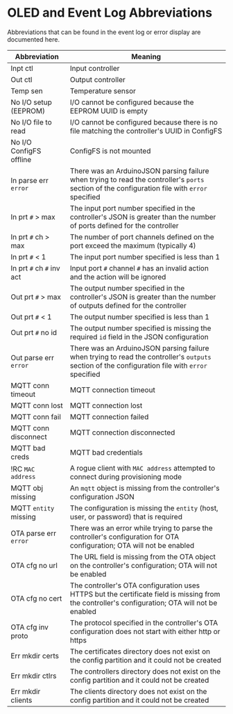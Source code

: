 # OLED and Event Log Abbreviations
Abbreviations that can be found in the event log or error display are documented here.

| Abbreviation | Meaning |
| ------------ | ------- |
| Inpt ctl | Input controller |
| Out ctl | Output controller |
| Temp sen | Temperature sensor |
| No I/O setup (EEPROM) | I/O cannot be configured because the EEPROM UUID is empty |
| No I/O file to read | I/O cannot be configured because there is no file matching the controller's UUID in ConfigFS |
| No I/O ConfigFS offline | ConfigFS is not mounted |
| In parse err `error` | There was an ArduinoJSON parsing failure when trying to read the controller's `ports` section of the configuration file with `error` specified |
| In prt `#` > max | The input port number specified in the controller's JSON is greater than the number of ports defined for the controller |
| In prt `#` ch > max | The number of port channels defined on the port exceed the maximum (typically 4) |
| In prt `#` < 1 | The input port number specified is less than 1 |
| In prt `#` ch `#` inv act | Input port `#` channel `#` has an invalid action and the action will be ignored |
| Out prt `#` > max | The output number specified in the controller's JSON is greater than the number of outputs defined for the controller |
| Out prt `#` < 1 | The output number specified is less than 1 |
| Out prt `#` no id | The output number specified is missing the required `id` field in the JSON configuration |
| Out parse err `error`| There was an ArduinoJSON parsing failure when trying to read the controller's `outputs` section of the configuration file with `error` specified |
| MQTT conn timeout | MQTT connection timeout |
| MQTT conn lost | MQTT connection lost |
| MQTT conn fail | MQTT connection failed |
| MQTT conn disconnect | MQTT connection disconnected |
| MQTT bad creds | MQTT bad credentials |
| !RC `MAC address` | A rogue client with `MAC address` attempted to connect during provisioning mode |
| MQTT obj missing | An `mqtt` object is missing from the controller's configuration JSON |
| MQTT `entity` missing | The configuration is missing the `entity` (host, user, or password) that is required |
| OTA parse err `error` | There was an error while trying to parse the controller's configuration for OTA configuration; OTA will not be enabled |
| OTA cfg no url | The URL field is missing from the OTA object on the controller's configuration; OTA will not be enabled |
| OTA cfg no cert | The controller's OTA configuration uses HTTPS but the certificate field is missing from the controller's configuration; OTA will not be enabled |
| OTA cfg inv proto | The protocol specified in the controller's OTA configuration does not start with either http or https |
| Err mkdir certs | The certificates directory does not exist on the config partition and it could not be created |
| Err mkdir ctlrs | The controllers directory does not exist on the config partition and it could not be created |
| Err mkdir clients | The clients directory does not exist on the config partition and it could not be created |